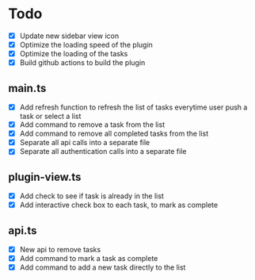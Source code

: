 # Todo

- [x] Update new sidebar view icon
- [x] Optimize the loading speed of the plugin
- [x] Optimize the loading of the tasks
- [x] Build github actions to build the plugin

## main.ts

- [x] Add refresh function to refresh the list of tasks everytime user push a task or select a list
- [x] Add command to remove a task from the list
- [x] Add command to remove all completed tasks from the list
- [x] Separate all api calls into a separate file
- [x] Separate all authentication calls into a separate file

## plugin-view.ts

- [x] Add check to see if task is already in the list
- [x] Add interactive check box to each task, to mark as complete

## api.ts

- [x] New api to remove tasks
- [x] Add command to mark a task as complete
- [x] Add command to add a new task directly to the list
